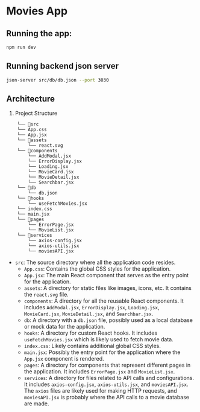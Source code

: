 # Movies App

## Running the app:
```bash
npm run dev
```


## Running backend json server
```bash
json-server src/db/db.json --port 3030
```

## Architecture
1. Project Structure

```
    └── 📁src
    └── App.css
    └── App.jsx
    └── 📁assets
        └── react.svg
    └── 📁components
        └── AddModal.jsx
        └── ErrorDisplay.jsx
        └── Loading.jsx
        └── MovieCard.jsx
        └── MovieDetail.jsx
        └── Searchbar.jsx
    └── 📁db
        └── db.json
    └── 📁hooks
        └── useFetchMovies.jsx
    └── index.css
    └── main.jsx
    └── 📁pages
        └── ErrorPage.jsx
        └── MovieList.jsx
    └── 📁services
        └── axios-config.jsx
        └── axios-utils.jsx
        └── moviesAPI.jsx
```

- `src`: The source directory where all the application code resides.
  - `App.css`: Contains the global CSS styles for the application.
  - `App.jsx`: The main React component that serves as the entry point for the application.
  - `assets`: A directory for static files like images, icons, etc. It contains the `react.svg` file.
  - `components`: A directory for all the reusable React components. It includes `AddModal.jsx`, `ErrorDisplay.jsx`, `Loading.jsx`, `MovieCard.jsx`, `MovieDetail.jsx`, and `Searchbar.jsx`.
  - `db`: A directory with a `db.json` file, possibly used as a local database or mock data for the application.
  - `hooks`: A directory for custom React hooks. It includes `useFetchMovies.jsx` which is likely used to fetch movie data.
  - `index.css`: Likely contains additional global CSS styles.
  - `main.jsx`: Possibly the entry point for the application where the `App.jsx` component is rendered.
  - `pages`: A directory for components that represent different pages in the application. It includes `ErrorPage.jsx` and `MovieList.jsx`.
  - `services`: A directory for files related to API calls and configurations. It includes `axios-config.jsx`, `axios-utils.jsx`, and `moviesAPI.jsx`. The `axios` files are likely used for making HTTP requests, and `moviesAPI.jsx` is probably where the API calls to a movie database are made.